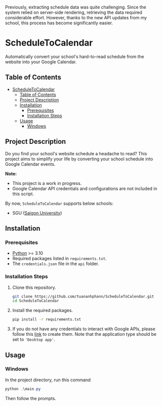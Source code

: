Previously, extracting schedule data was quite challenging. Since the system relied on server-side rendering, retrieving the data required considerable effort. However, thanks to the new API updates from my school, this process has become significantly easier.

# ScheduleToCalendar

Automatically convert your school's hard-to-read schedule from the website into your Google Calendar.

## Table of Contents

- [ScheduleToCalendar](#scheduletocalendar)
  - [Table of Contents](#table-of-contents)
  - [Project Description](#project-description)
  - [Installation](#installation)
    - [Prerequisites](#prerequisites)
    - [Installation Steps](#installation-steps)
  - [Usage](#usage)
    - [Windows](#windows)

## Project Description

Do you find your school's website schedule a headache to read? This project aims to simplify your life by converting your school schedule into Google Calendar events.

**Note:**
- This project is a work in progress.
- Google Calendar API credentials and configurations are not included in this script.

By now, `ScheduleToCalendar` supports below schools:
- SGU ([Saigon University](https://www.sgu.edu.vn/))
<!-- - HUFLIT ([HCMC University of Foreign Languages - Information Technology](https://huflit.edu.vn/)) -->

## Installation

### Prerequisites
- [Python](https://www.python.org/) >= 3.10
- Required packages listed in `requirements.txt`.
- The `credentials.json` file in the `api` folder.

### Installation Steps
1. Clone this repository.
   ```bash
   git clone https://github.com/tuananhphann/ScheduleToCalendar.git
   cd ScheduleToCalendar
   ```

2. Install the required packages.
   ```bash
   pip install -r requirements.txt
   ```

3. If you do not have any credentials to interact with Google APIs, please follow this [link](https://developers.google.com/workspace/guides/create-credentials#desktop-app) to create them. Note that the application type should be set to `'Desktop app'`.

## Usage

### Windows
In the project directory, run this command
```powershell
python .\main.py
```
Then follow the prompts.

